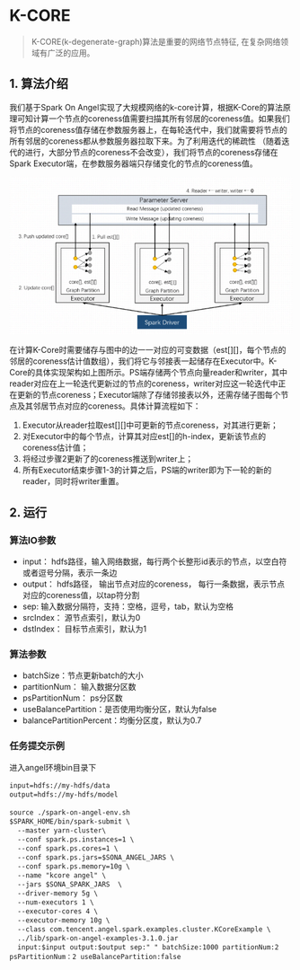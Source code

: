 # K-CORE

> K-CORE(k-degenerate-graph)算法是重要的网络节点特征, 在复杂网络领域有广泛的应用。

## 1. 算法介绍
我们基于Spark On Angel实现了大规模网络的k-core计算，根据K-Core的算法原理可知计算一个节点的coreness值需要扫描其所有邻居的coreness值。如果我们将节点的coreness值存储在参数服务器上，在每轮迭代中，我们就需要将节点的所有邻居的coreness都从参数服务器拉取下来。为了利用迭代的稀疏性 （随着迭代的进行，大部分节点的coreness不会改变），我们将节点的coreness存储在Spark Executor端，在参数服务器端只存储变化的节点的coreness值。

![kcore_structure](../../img/kcore_structure.png)

在计算K-Core时需要储存与图中的边一一对应的可变数据（est[][]，每个节点的邻居的coreness估计值数组），我们将它与邻接表一起储存在Executor中。K-Core的具体实现架构如上图所示。PS端存储两个节点向量reader和writer，其中reader对应在上一轮迭代更新过的节点的coreness，writer对应这一轮迭代中正在更新的节点coreness；Executor端除了存储邻接表以外，还需存储子图每个节点及其邻居节点对应的coreness。具体计算流程如下：

1. Executor从reader拉取est[][]中可更新的节点coreness，对其进行更新；
2. 对Executor中的每个节点，计算其对应est[]的h-index，更新该节点的coreness估计值；
3. 将经过步骤2更新了的coreness推送到writer上；
4. 所有Executor结束步骤1-3的计算之后，PS端的writer即为下一轮的新的reader，同时将writer重置。

## 2. 运行

### 算法IO参数

- input： hdfs路径，输入网络数据，每行两个长整形id表示的节点，以空白符或者逗号分隔，表示一条边
- output： hdfs路径， 输出节点对应的coreness， 每行一条数据，表示节点对应的coreness值，以tap符分割
- sep: 输入数据分隔符，支持：空格，逗号，tab，默认为空格
- srcIndex： 源节点索引，默认为0
- dstIndex： 目标节点索引，默认为1

### 算法参数
- batchSize：节点更新batch的大小
- partitionNum： 输入数据分区数
- psPartitionNum： ps分区数
- useBalancePartition：是否使用均衡分区，默认为false
- balancePartitionPercent：均衡分区度，默认为0.7


### 任务提交示例
进入angel环境bin目录下
```
input=hdfs://my-hdfs/data
output=hdfs://my-hdfs/model

source ./spark-on-angel-env.sh
$SPARK_HOME/bin/spark-submit \
  --master yarn-cluster\
  --conf spark.ps.instances=1 \
  --conf spark.ps.cores=1 \
  --conf spark.ps.jars=$SONA_ANGEL_JARS \
  --conf spark.ps.memory=10g \
  --name "kcore angel" \
  --jars $SONA_SPARK_JARS  \
  --driver-memory 5g \
  --num-executors 1 \
  --executor-cores 4 \
  --executor-memory 10g \
  --class com.tencent.angel.spark.examples.cluster.KCoreExample \
  ../lib/spark-on-angel-examples-3.1.0.jar
  input:$input output:$output sep:" " batchSize:1000 partitionNum:2 psPartitionNum：2 useBalancePartition:false 
```
